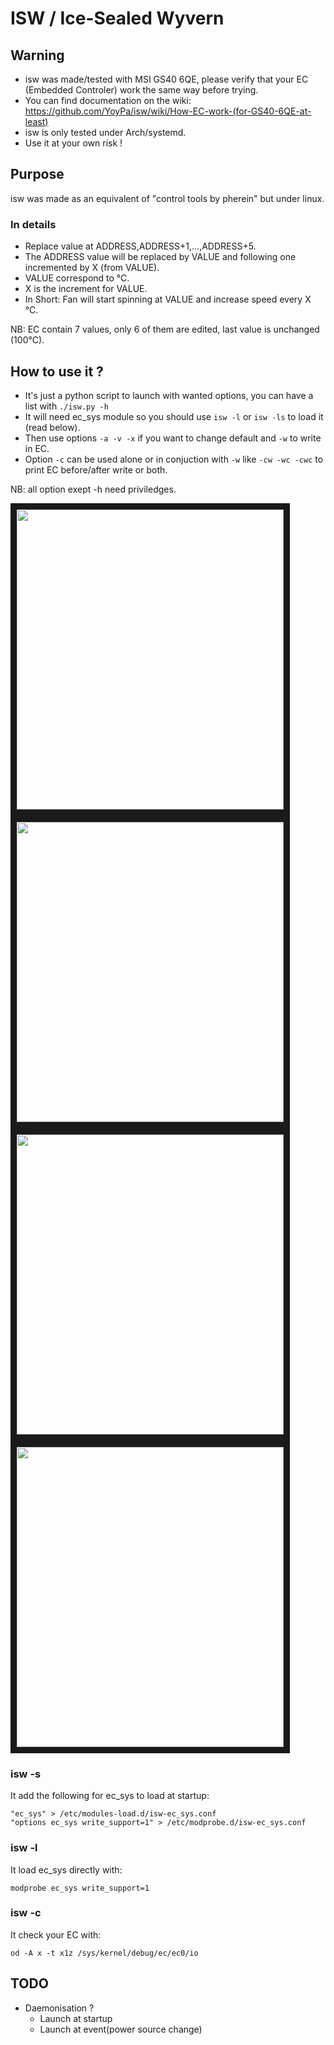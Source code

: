 # ISW / Ice-Sealed Wyvern

## Warning
- isw was made/tested with MSI GS40 6QE, please verify that your EC (Embedded Controler) work the same way before trying.
- You can find documentation on the wiki: https://github.com/YoyPa/isw/wiki/How-EC-work-(for-GS40-6QE-at-least)
- isw is only tested under Arch/systemd.
- Use it at your own risk !

## Purpose
isw was made as an equivalent of "control tools by pherein" but under linux.

### In details
- Replace value at ADDRESS,ADDRESS+1,...,ADDRESS+5.
- The ADDRESS value will be replaced by VALUE and following one incremented by X (from VALUE).
- VALUE correspond to °C.
- X is the increment for VALUE.
- In Short: Fan will start spinning at VALUE and increase speed every X °C.
  
NB: EC contain 7 values, only 6 of them are edited, last value is unchanged (100°C).

## How to use it ?
- It's just a python script to launch with wanted options, you can have a list with `./isw.py -h`
- It will need ec_sys module so you should use `isw -l` or `isw -ls` to load it (read below).
- Then use options `-a -v -x` if you want to change default and `-w` to write in EC.
- Option `-c` can be used alone or in conjuction with `-w` like `-cw -wc -cwc` to print EC before/after write or both.

NB: all option exept -h need priviledges.

<a href="https://github.com/YoyPa/isw/blob/master/gif/isw-c.gif">
	<img src="https://github.com/YoyPa/isw/blob/master/gif/isw-c.gif" width="427" height="480" border="10" />
</a>
<a href="https://github.com/YoyPa/isw/blob/master/gif/isw-w.gif">
	<img src="https://github.com/YoyPa/isw/blob/master/gif/isw-w.gif" width="427" height="480" border="10" />
</a>
<a href="https://github.com/YoyPa/isw/blob/master/gif/isw-cwc.gif">
	<img src="https://github.com/YoyPa/isw/blob/master/gif/isw-cwc.gif" width="427" height="480" border="10" />
</a>
<a href="https://github.com/YoyPa/isw/blob/master/gif/isw-h.gif">
	<img src="https://github.com/YoyPa/isw/blob/master/gif/isw-h.gif" width="427" height="480" border="10" />
</a>

### isw -s
It add the following for ec_sys to load at startup:
```
"ec_sys" > /etc/modules-load.d/isw-ec_sys.conf
"options ec_sys write_support=1" > /etc/modprobe.d/isw-ec_sys.conf
```

### isw -l
It load ec_sys directly with:
```
modprobe ec_sys write_support=1
```

### isw -c
It check your EC with:
```
od -A x -t x1z /sys/kernel/debug/ec/ec0/io
```

## TODO
- Daemonisation ?
	- Launch at startup
	- Launch at event(power source change)
